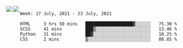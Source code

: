 <a href="https://github.com/anuraghazra/github-readme-stats">
  <img align="left" src="https://github-readme-stats.vercel.app/api?username=Tanesan&count_private=true&show_icons=true" />
</a>
<a href="https://github.com/anuraghazra/github-readme-stats">
  <img align="left" src="https://github-readme-stats.vercel.app/api/top-langs/?username=Tanesan" />
</a>

<!--START_SECTION:waka-->
```text
Week: 17 July, 2021 - 23 July, 2021

HTML     3 hrs 50 mins   ██████████████████▓░░░░░░   75.30 % 
SCSS     41 mins         ███▒░░░░░░░░░░░░░░░░░░░░░   13.46 % 
Python   31 mins         ██▓░░░░░░░░░░░░░░░░░░░░░░   10.25 % 
CSS      2 mins          ▒░░░░░░░░░░░░░░░░░░░░░░░░   00.85 % 
```
<!--END_SECTION:waka-->
